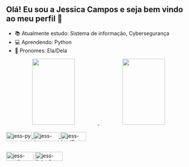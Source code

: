 ## Olá! Eu sou a Jessica Campos e seja bem vindo ao meu perfil 🙂

 - 📚 Atualmente estudo: Sistema de informação, Cybersegurança
 - 💻 Aprendendo: Python
 - 🤍 Pronomes: Ela/Dela

<div align="center">
  <a href="https://github.com/jessicacamposs">
  <img height="180em" img width="48%" src="https://github-readme-stats.vercel.app/api?username=jessicacamposs&show_icons=true&theme=radical&include_all_commits=true&count_private=true"/>
  <img height="180em" img width="48%" src="https://github-readme-stats.vercel.app/api/top-langs/?username=jessicacamposs&layout=compact&langs_count=7&theme=radical"/>
</div>
  <div style="display: inline_block"><br>
  <img align="center" alt="jess-py" height="25" width="70" src="https://img.shields.io/badge/Python-14354C?style=for-the-badge&logo=python&logoColor=white">
  <img align="center" alt="jess-java" height="25" width="70" src="https://img.shields.io/badge/Java-ED8B00?style=for-the-badge&logo=java&logoColor=white">
  <img align="center" alt="jess-html5" height="25" width="70" src="https://img.shields.io/badge/HTML5-E34F26?style=for-the-badge&logo=html5&logoColor=white">
   
##
   
<div>
 
  <a href="jessicasantanacampos@gmail.com" target="_blank"><img align="center" alt="jess-gmail" height="25" width="75" src="https://img.shields.io/badge/Gmail-D14836?style=for-the-badge&logo=gmail&logoColor=white"></a>
   <a href="https://www.linkedin.com/in/jessicacamposs/" target="_blank"> <img align="center" alt="jess-linkedin" height="25" width="75" src="https://img.shields.io/badge/LinkedIn-0077B5?style=for-the-badge&logo=linkedin&logoColor=white"></a>
 
</div>
